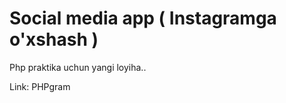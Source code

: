 <h1>Social media app ( Instagramga o'xshash )</h1>

<p>Php praktika uchun yangi loyiha.. </p>
<p>Link: <a heref='http://phpgram.free.nf/'>PHPgram</a></p>
